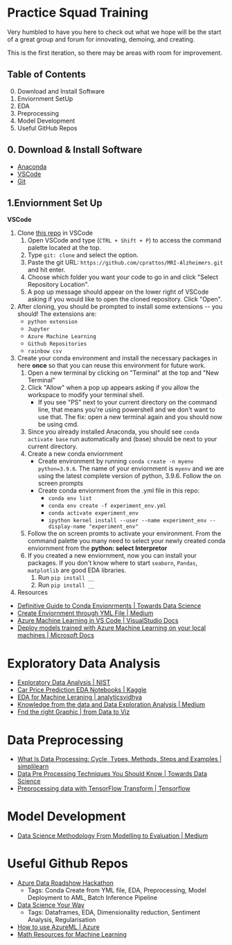 # Practice Squad Training
Very humbled to have you here to check out what we hope will be the start of a great group and forum for innovating, demoing, and creating. 

This is the first iteration, so there may be areas with room for improvement. 

## Table of Contents
0. Download and Install Software
1. Enviornment SetUp
2. EDA
3. Preprocessing
4. Model Development
5. Useful GitHub Repos

## 0. Download & Install Software
- [Anaconda](https://www.anaconda.com/products/distribution)
- [VSCode](https://code.visualstudio.com/Download)
- [Git](https://git-scm.com/downloads/)

## 1.Enviornment Set Up
**VSCode** 
1. Clone [this repo](https://github.com/cprattos/MRI-Alzheimers.git) in VSCode
   1. Open VSCode and type (`CTRL + Shift + P`) to access the command palette located at the top.
   2. Type `git: clone` and select the option.
   3. Paste the git URL: `https://github.com/cprattos/MRI-Alzheimers.git` and hit enter.
   4. Choose which folder you want your code to go in and click "Select Repository Location".
   6. A pop up message should appear on the lower right of VSCode asking if you would like to open the cloned repository. Click "Open".
2. After cloning, you should be prompted to install some extensions -- you should! The extensions are:
   * `python extension`
   * `Jupyter`
   * `Azure Machine Learning`
   * `Github Repositories`
   * `rainbow csv`
3. Create your conda environment and install the necessary packages in here **once** so that you can reuse this environment for future work.
   1. Open a new terminal by clicking on "Terminal" at the top and "New Terminal"
   2. Click "Allow" when a pop up appears asking if you allow the workspace to modify your terminal shell.
      * If you see "PS" next to your current directory on the command line, that means you're using powershell and we don't want to use that. The fix: open a new terminal again and you should now be using cmd.
   3. Since you already installed Anaconda, you should see `conda activate base` run automatically and (base) should be next to your current directory.
   4. Create a new conda enviornment
      - Create environment by running `conda create -n myenv python=3.9.6`. The name of your enviornment is `myenv` and we are using the latest complete version of python, 3.9.6. Follow the on screen prompts
      - Create conda enviornment from the .yml file in this repo:
           * `conda env list`
           * `conda env create -f experiment_env.yml`
           * `conda activate experiment_env`
           * `ipython kernel install --user --name experiment_env --display-name "experiment_env"`
   5. Follow the on screen promts to activate your environment. From the command palette you many need to select your newly created conda enviornment from the **python: select Interpretor** 
   6. If you created a new enviornment, now you can install your packages. If you don't know where to start `seaborn`, `Pandas`, `matplotlib` are good EDA libraries.
         1. Run `pip install __`
         2. Run `pip install __`
4. Resources
- [Definitive Guide to Conda Envionrments | Towards Data Science](https://towardsdatascience.com/a-guide-to-conda-environments-bc6180fc533)
- [Create Enviornment through YML File | Medium](https://sachinjose31.medium.com/creating-an-environment-in-anaconda-through-a-yml-file-7e5deeb7676d)
- [Azure Machine Learning in VS Code | VisualStudio Docs](https://code.visualstudio.com/docs/datascience/azure-machine-learning)
- [Deploy models trained with Azure Machine Learning on your local machines | Microsoft Docs](https://docs.microsoft.com/en-us/azure/machine-learning/how-to-deploy-local)
   

# Exploratory Data Analysis
- [Exploratory Data Analysis | NIST](https://www.itl.nist.gov/div898/handbook/toolaids/pff/eda.pdf?msclkid=d7346bcfc00911ec93f062f08345b6a6)
- [Car Price Prediction EDA Notebooks | Kaggle](https://www.kaggle.com/code/abhishekumeshparikh/car-price-prediction-eda-basics/notebook)
- [EDA for Machine Leraning | analyticsvidhya](https://www.analyticsvidhya.com/blog/2021/04/rapid-fire-eda-process-using-python-for-ml-implementation/)
- [Knowledge from the data and Data Exploration Analysis | Medium](https://medium.com/ml-research-lab/chapter-4-knowledge-from-the-data-and-data-exploration-analysis-99a734792733)
- [Fnd the right Graphic | from Data to Viz](https://www.data-to-viz.com/)

# Data Preprocessing
- [What Is Data Processing: Cycle, Types, Methods, Steps and Examples | simplilearn](https://www.simplilearn.com/what-is-data-processing-article)
- [Data Pre Processing Techniques You Should Know | Towards Data Science](https://towardsdatascience.com/data-pre-processing-techniques-you-should-know-8954662716d6)
- [Preprocessing data with TensorFlow Transform | Tensorflow](https://www.tensorflow.org/tfx/tutorials/transform/simple)

# Model Development
- [Data Science Methodology From Modelling to Evaluation | Medium](https://medium.com/ml-research-lab/part-4-data-science-methodology-from-modelling-to-evaluation-3fb3c0cdf805)

# Useful Github Repos
- [Azure Data Roadshow Hackathon](https://github.com/memasanz/titantic-dataset-azuredataroadshowhack)
   * Tags: Conda Create from YML file, EDA, Preprocessing, Model Deployment to AML, Batch Inference Pipeline
- [Data Science Your Way](https://github.com/jadianes/data-science-your-way)
   * Tags: Dataframes, EDA, Dimensionality reduction, Sentiment Analysis, Regularisation 
- [How to use AzureML | Azure](https://github.com/Azure/MachineLearningNotebooks/tree/master/how-to-use-azureml)
- [Math Resources for Machine Learning](https://github.com/Machine-Learning-Tokyo/Math_resources)
